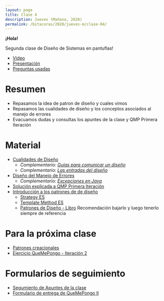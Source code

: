 ```yaml
---
layout: page
title: Clase 4
description: Jueves (Mañana, 2020)
permalink: /bitacoras/2020/jueves-m/clase-04/
---
```


**¡Hola!**

Segunda clase de Diseño de Sistemas en pantuflas!

- [Video](https://us02web.zoom.us/rec/share/2tNnBY7O-15Oaa-OxFz9dY0sBo_baaa81XBNqfYPyh6qG9bnd6vhK86DDg2HU08K)
- [Presentación](https://docs.google.com/presentation/d/1XJ5IwjtA87XLLwRN2rauKBebLkatWNgmuUrm92XjUPw)
- [Preguntas usadas]()

# Resumen

- Repasamos la idea de patron de diseño y cuales vimos
- Repasamos las cualidades de diseño y los conceptos asociados al manejo de errores
- Evacuamos dudas y consultas los apuntes de la clase y QMP Primera Iteración

# Material

- [Cualidades de Diseño](https://docs.google.com/document/d/14HdvHvS33WqYb6Ak0BGa0IeCTbzeCRSDKs-1Ot-qLDw)
    - _Complementario: [Guías para comunicar un diseño](https://docs.google.com/document/d/1HGdGdDG7RAhL5j45UOFGK3F5sV2-rKHVHmPoYawHS5Y/edit?usp=sharing)_
	- _Complementario: [Las entradas del diseño](https://docs.google.com/document/d/1qPM_sQ0UyGFKRzl13Cbf6zDKj6vxJ4wMZQIXeOrRvM8/edit?usp=sharing)_
- [Diseño del Manejo de Errores](https://docs.google.com/document/d/1u7t9eKDdAVwhQVAkstV0nkfAGIJsY2O_UEHKJJVje6c)
    - _Complementario: [Excepciones en Java](https://docs.google.com/document/d/1G0a9j-OA0rIEA5cdvEhIMbztJVo86ssvZKBK8HL9akg/edit)_
- [Solución explicada a QMP Primera Iteración](https://docs.google.com/document/d/1ayrs5-vrGsXgZKDob-f5_0fmhCYXf7-ty5Be6NXITRY)
- [Introducción a los patrones de de diseño](https://docs.google.com/document/d/1uXPhuAKXa4wzcIhriFfnI53aB311jOZtcKfTDuiKQ8Y)
    - [Strategy ES](https://reactiveprogramming.io/blog/es/patrones-de-diseno/strategy)
    - [Template Method ES](https://reactiveprogramming.io/blog/es/patrones-de-diseno/template-method)
    - [Patrones de Diseño - Libro](https://github.com/TushaarGVS/Design-Patterns-Mentorship/blob/master/Erich%20Gamma%2C%20Richard%20Helm%2C%20Ralph%20Johnson%2C%20John%20M.%20Vlissides-Design%20Patterns_%20Elements%20of%20Reusable%20Object-Oriented%20Software%20%20-Addison-Wesley%20Professional%20(1994).pdf) Recomendación bajarlo y luego tenerlo siempre de referencia

# Para la próxima clase

* [Patrones creacionales](https://docs.google.com/document/d/193WbUewu9RvK8Nv9orpxSoXeVA3R5Az1uYHhg8NRMtQ/)
* [Ejercicio QueMePongo - Iteración 2](https://docs.google.com/document/d/10j6XB9zIhl5xox2xBEDEFsgPmueHMkyvLSHcLxl_27Y)

# Formularios de seguimiento
* [Segumiento de Apuntes de la clase](https://docs.google.com/forms/d/16Kjb-wSc5aO7TzTvoq0PNH9IofhGp_mrJ3ABJt3spLY/edit)
* [Formulario de entrega de QueMePongo II](https://docs.google.com/forms/d/1cKyNjjOYZoLyYsO5XaRvYYdfBRKdJFyVk_8J4PwQNWs/edit)

